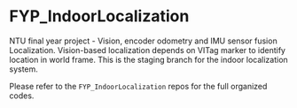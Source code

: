 # FYP_IndoorLocalization
NTU final year project - Vision, encoder odometry and IMU sensor fusion Localization. Vision-based localization depends on VITag marker to identify location in world frame. This is the staging branch for the indoor localization system. 

Please refer to the `FYP_IndoorLocalization` repos for the full organized codes.
